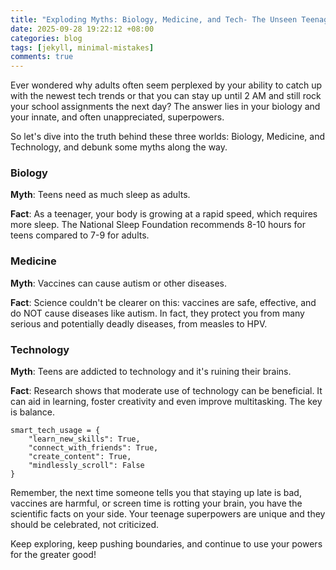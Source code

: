 ```yaml
---
title: "Exploding Myths: Biology, Medicine, and Tech- The Unseen Teenage Superpowers"
date: 2025-09-28 19:22:12 +08:00
categories: blog
tags: [jekyll, minimal-mistakes]
comments: true
---
```


Ever wondered why adults often seem perplexed by your ability to catch up with the newest tech trends or that you can stay up until 2 AM and still rock your school assignments the next day? The answer lies in your biology and your innate, and often unappreciated, superpowers. 

So let's dive into the truth behind these three worlds: Biology, Medicine, and Technology, and debunk some myths along the way.

### Biology

**Myth**: Teens need as much sleep as adults.

**Fact**: As a teenager, your body is growing at a rapid speed, which requires more sleep. The National Sleep Foundation recommends 8-10 hours for teens compared to 7-9 for adults.

### Medicine

**Myth**: Vaccines can cause autism or other diseases.

**Fact**: Science couldn't be clearer on this: vaccines are safe, effective, and do NOT cause diseases like autism. In fact, they protect you from many serious and potentially deadly diseases, from measles to HPV.

### Technology

**Myth**: Teens are addicted to technology and it's ruining their brains.

**Fact**: Research shows that moderate use of technology can be beneficial. It can aid in learning, foster creativity and even improve multitasking. The key is balance. 

```
smart_tech_usage = {
    "learn_new_skills": True,
    "connect_with_friends": True,
    "create_content": True,
    "mindlessly_scroll": False 
}
```
Remember, the next time someone tells you that staying up late is bad, vaccines are harmful, or screen time is rotting your brain, you have the scientific facts on your side. Your teenage superpowers are unique and they should be celebrated, not criticized. 

Keep exploring, keep pushing boundaries, and continue to use your powers for the greater good!
